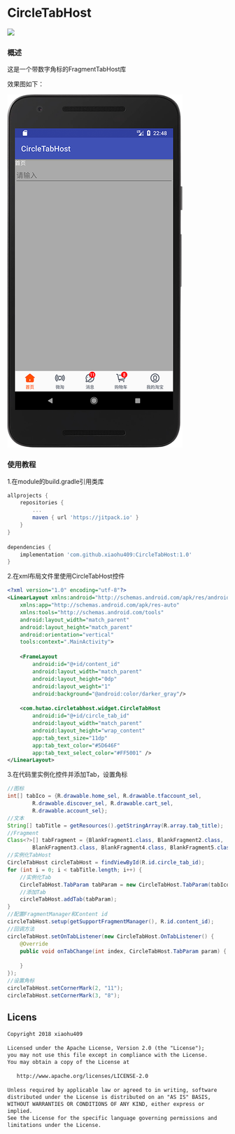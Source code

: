 # CircleTabHost
[![](https://jitpack.io/v/xiaohu409/CircleTabHost.svg)](https://jitpack.io/#xiaohu409/CircleTabHost)

### 概述
这是一个带数字角标的FragmentTabHost库

效果图如下：

![效果图](device-2018-01-30-224828.png)

### 使用教程
1.在module的build.gradle引用类库

```groovy
allprojects {
    repositories {
        ...
        maven { url 'https://jitpack.io' }
    }
}

dependencies {
    implementation 'com.github.xiaohu409:CircleTabHost:1.0'
}
```

2.在xml布局文件里使用CircleTabHost控件
```xml
<?xml version="1.0" encoding="utf-8"?>
<LinearLayout xmlns:android="http://schemas.android.com/apk/res/android"
    xmlns:app="http://schemas.android.com/apk/res-auto"
    xmlns:tools="http://schemas.android.com/tools"
    android:layout_width="match_parent"
    android:layout_height="match_parent"
    android:orientation="vertical"
    tools:context=".MainActivity">

    <FrameLayout
        android:id="@+id/content_id"
        android:layout_width="match_parent"
        android:layout_height="0dp"
        android:layout_weight="1"
        android:background="@android:color/darker_gray"/>

    <com.hutao.circletabhost.widget.CircleTabHost
        android:id="@+id/circle_tab_id"
        android:layout_width="match_parent"
        android:layout_height="wrap_content"
        app:tab_text_size="11dp"
        app:tab_text_color="#5D646F"
        app:tab_text_select_color="#FF5001" />
</LinearLayout>
```
3.在代码里实例化控件并添加Tab，设置角标
```java
//图标
int[] tabIco = {R.drawable.home_sel, R.drawable.tfaccount_sel,
        R.drawable.discover_sel, R.drawable.cart_sel,
        R.drawable.account_sel};
//文本
String[] tabTitle = getResources().getStringArray(R.array.tab_title);
//Fragment
Class<?>[] tabFragment = {BlankFragment1.class, BlankFragment2.class,
        BlankFragment3.class, BlankFragment4.class, BlankFragment5.class};
//实例化TabHost
CircleTabHost circleTabHost = findViewById(R.id.circle_tab_id);
for (int i = 0; i < tabTitle.length; i++) {
    //实例化Tab
    CircleTabHost.TabParam tabParam = new CircleTabHost.TabParam(tabIco[i], tabTitle[i], tabFragment[i]);
    //添加Tab
    circleTabHost.addTab(tabParam);
}
//配置FragmentManager和Content id
circleTabHost.setup(getSupportFragmentManager(), R.id.content_id);
//回调方法
circleTabHost.setOnTabListener(new CircleTabHost.OnTabListener() {
    @Override
    public void onTabChange(int index, CircleTabHost.TabParam param) {

    }
});
//设置角标
circleTabHost.setCornerMark(2, "11");
circleTabHost.setCornerMark(3, "8");
```

## Licens
    Copyright 2018 xiaohu409

    Licensed under the Apache License, Version 2.0 (the "License");
    you may not use this file except in compliance with the License.
    You may obtain a copy of the License at

       http://www.apache.org/licenses/LICENSE-2.0

    Unless required by applicable law or agreed to in writing, software
    distributed under the License is distributed on an "AS IS" BASIS,
    WITHOUT WARRANTIES OR CONDITIONS OF ANY KIND, either express or implied.
    See the License for the specific language governing permissions and
    limitations under the License.
